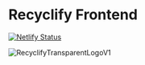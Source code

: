 # Recyclify Frontend
[![Netlify Status](https://api.netlify.com/api/v1/badges/e9c3037e-10fb-46ac-b139-70ea3e845197/deploy-status)](https://app.netlify.com/sites/recyclifylive/deploys)

![RecyclifyTransparentLogoV1](https://github.com/user-attachments/assets/2fc04473-3dfe-428d-905b-d1843e5b05af)

